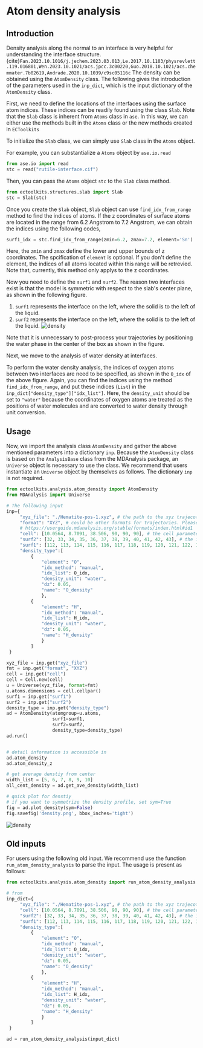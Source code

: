 # Atom density analysis

## Introduction
Density analysis along the normal to an interface is very helpful for understanding the interface structure.{cite}`Fan.2023.10.1016/j.jechem.2023.03.013,Le.2017.10.1103/physrevlett.119.016801,Wen.2023.10.1021/acs.jpcc.3c00220,Guo.2018.10.1021/acs.chemmater.7b02619,Andrade.2020.10.1039/c9sc05116c` The density can be obtained using the `AtomDensity` class.
The following gives the introduction of the parameters used in the `inp_dict`, which is the input dictionary of the `AtomDensity` class.

First, we need to define the locations of the interfaces using the surface atom indices.
These indices can be readily found using the class `Slab`.
Note that the `Slab` class is inherent from `Atoms` class in `ase`.
In this way, we can either use the methods built in the `Atoms` class or the new methods created in `ECToolkits`

To initialize the `Slab` class, we can simply use `Slab` class in the `Atoms` object.

For example, you can substantialize a `Atoms` object by `ase.io.read`

```python
from ase.io import read
stc = read("rutile-interface.cif")
```
Then, you can pass the `Atoms` object `stc` to the `Slab` class method.
```python
from ectoolkits.structures.slab import Slab
stc = Slab(stc)
```
Once you create the `Slab` object, `Slab` object can use `find_idx_from_range` method to find the indices of atoms.
If the z coordinates of surface atoms are located in the range from 6.2 Angstrom to 7.2 Angstrom,
we can obtain the indices using the following codes,
```python
surf1_idx = stc.find_idx_from_range(zmin=6.2, zmax=7.2, element='Sn')
```
Here, the `zmin` and `zmax` define the lower and upper bounds of z coordinates.
The spcification of `element` is optional. If you don't define the element, the indices of all atoms located within this range will be retrevied. Note that, currently, this method only applys to the z coordinates.

Now you need to define the `surf1` and `surf2`.
The reason two interfaces exist is that the model is symmetric with respect to the slab's center plane, as shown in the following figure.
1. `surf1` represents the interface on the left, where the solid is to the left of the liquid.
2. `surf2` represents the interface on the left, where the solid is to the left of the liquid.
![density](./figures/rutile_interface.png)

Note that it is unnecessary to post-process your trajectories by positioning the water phase in the center of the box as shown in the figure.

Next, we move to the analysis of water density at interfaces.

To perform the water density analysis, the indices of oxygen atoms between two interfaces are need to be specified, as shown in the `O_idx` of the above figure. Again, you can find the indices using the method `find_idx_from_range`, and put these indices (`List`) in the `inp_dict["density_type"]["idx_list"]`. Here, the `density_unit` should be set to `"water"` because the coordinates of oxygen atoms are treated as the positions of water molecules and are converted to water density through unit conversion.

## Usage
Now, we import the analysis class `AtomDensity` and gather the above mentioned parameters into a dictionary `inp`. Because the `AtomDensity` class is based on the `AnalysisBase` class from the MDAnalysis package, an `Universe` object is necessary to use the class.
We recommend that users instantiate an `Universe` object by themselves as follows. The dictionary `inp` is not required.
```python
from ectoolkits.analysis.atom_density import AtomDensity
from MDAnalysis import Universe

# The following input
inp={
     "xyz_file": "./Hematite-pos-1.xyz", # the path to the xyz trajecotry.
     "format": "XYZ", # could be other formats for trajectories. Please refer to MDAnalysis
     # https://userguide.mdanalysis.org/stable/formats/index.html#id1
     "cell": [10.0564, 8.7091, 38.506, 90, 90, 90], # the cell parameters
     "surf2": [32, 33, 34, 35, 36, 37, 38, 39, 40, 41, 42, 43], # the interface on the right
     "surf1": [112, 113, 114, 115, 116, 117, 118, 119, 120, 121, 122, 12], # the interface on the left
     "density_type":[
         {
             "element": "O",
             "idx_method": "manual",
             "idx_list": O_idx,
             "density_unit": "water",
             "dz": 0.05,
             "name": "O_density"
             },
         {
             "element": "H",
             "idx_method": "manual",
             "idx_list": H_idx,
             "density_unit": "water",
             "dz": 0.05,
             "name": "H_density"
             }
         ]
 }

xyz_file = inp.get("xyz_file")
fmt = inp.get("format", "XYZ")
cell = inp.get("cell")
cell = Cell.new(cell)
u = Universe(xyz_file, format=fmt)
u.atoms.dimensions = cell.cellpar()
surf1 = inp.get("surf1")
surf2 = inp.get("surf2")
density_type = inp.get("density_type")
ad = AtomDensity(atomgroup=u.atoms,
                 surf1=surf1,
                 surf2=surf2,
                 density_type=density_type)
ad.run()


# detail information is accessible in
ad.atom_density
ad.atom_density_z

# get average denstiy from center
width_list = [5, 6, 7, 8, 9, 10]
all_cent_density = ad.get_ave_density(width_list)

# quick plot for denstiy
# if you want to symmetrize the density profile, set sym=True
fig = ad.plot_density(sym=False)
fig.savefig('density.png', bbox_inches='tight')
```
![density](./figures/density.png)




## Old inputs
For users using the following old input. We recommend use the function `run_atom_density_analysis` to parse the input. The usage is present as follows:
```python
from ectoolkits.analysis.atom_density import run_atom_density_analysis

# from
inp_dict={
     "xyz_file": "./Hematite-pos-1.xyz", # the path to the xyz trajecotry.
     "cell": [10.0564, 8.7091, 38.506, 90, 90, 90], # the cell parameters
     "surf2": [32, 33, 34, 35, 36, 37, 38, 39, 40, 41, 42, 43], # the interface on the right
     "surf1": [112, 113, 114, 115, 116, 117, 118, 119, 120, 121, 122, 12], # the interface on the left
     "density_type":[
         {
             "element": "O",
             "idx_method": "manual",
             "idx_list": O_idx,
             "density_unit": "water",
             "dz": 0.05,
             "name": "O_density"
             },
         {
             "element": "H",
             "idx_method": "manual",
             "idx_list": H_idx,
             "density_unit": "water",
             "dz": 0.05,
             "name": "H_density"
             }
         ]
 }

ad = run_atom_density_analysis(input_dict)
